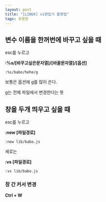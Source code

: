 ```yaml
---
layout: post
title: "[LINUX] vi편집기 활용법"
tags: 유용한
---
```


## 변수 이름을 한꺼번에 바꾸고 싶을 때

esc를 누르고

**:%s/[바꾸고싶은문자열]/[바꿀문자열]/[옵션]**

```
:%s/babo/hehe/g
```

보통은 옵션에 g를 많이 쓴다.

g는 전체 파일에서 변경한다는 뜻

## 창을 두개 띄우고 싶을 때

esc를 누르고

**:new [파일경로]**

```
:new lib/babo.js
```

세로는

**:vs [파일경로]**

```
:vs lib/babo.js
```

### 창 간 커서 변경

**Ctrl + W**